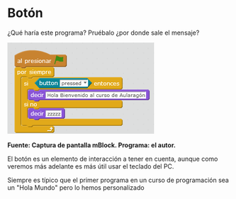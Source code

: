 
# Botón

¿Qué haría este programa? Pruébalo ¿por donde sale el mensaje?

![](img/boton-decirhola.png)

**Fuente: Captura de pantalla mBlock. Programa: el autor.**

El botón es un elemento de interacción a tener en cuenta, aunque como veremos más adelante es más útil usar el teclado del PC.

Siempre es típico que el primer programa en un curso de programación sea un "Hola Mundo" pero lo hemos personalizado

